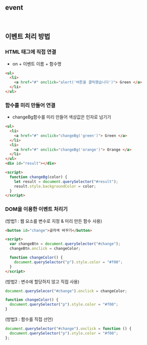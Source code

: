 ## event

<br>

## 이벤트 처리 방법

### HTML 태그에 직접 연결

- on + 이벤트 이름 + 함수명

```html
<ul>
  <li>
    <a href="#" onclick="alert('버튼을 클릭했습니다')"> Green </a>
  </li>
</ul>
```

### 함수를 미리 만들어 연결

- changeBg함수를 미리 만들어 색상값은 인자로 넘기기

```html
<ul>
  <li>
    <a href="#" onclick="changeBg('green')"> Green </a>
  </li>
  <li>
    <a href="#" onclick="changeBg('orange')"> Orange </a>
  </li>
</ul>
<div id="result"></div>

<script>
  function changeBg(color) {
    let result = document.querySelector("#result");
    result.style.backgroundColor = color;
  }
</script>
```

### DOM을 이용한 이벤트 처리기

(방법1 : 웹 요소를 변수로 지정 & 미리 만든 함수 사용)

```html
<button id="change">글자색 바꾸기</button>

<script>
  var changeBtn = document.querySelector("#change");
  changeBtn.onclick = changeColor;

  function changeColor() {
    document.querySelector("p").style.color = "#f00";
  }
</script>
```

(방법2 : 변수에 할당하지 않고 직접 사용)

```js
document.querySelecor("#change").onclick = changeColor;

function changeColor() {
  document.querySelector("p").style.color = "#f00";
}
```

(방법3 : 함수를 직접 선언)

```js
document.querySelector("#change").onclick = function () {
  document.querySelector("p").style.color = "#f00";
};
```
